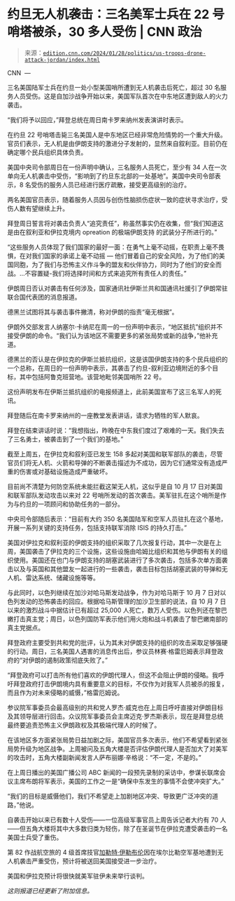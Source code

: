 <!--yml

分类: 未分类

日期：2024 年 5 月 27 日 15:20:03

-->

# 约旦无人机袭击：三名美军士兵在 22 号哨塔被杀，30 多人受伤 | CNN 政治

> 来源：[`edition.cnn.com/2024/01/28/politics/us-troops-drone-attack-jordan/index.html`](https://edition.cnn.com/2024/01/28/politics/us-troops-drone-attack-jordan/index.html)

CNN  —

三名美国陆军士兵在约旦一处小型美国哨所遭到无人机袭击后死亡，超过 30 名服务人员受伤。这是自加沙战争开始以来，美国军队首次在中东地区遭到敌人的火力袭击。

“我们将予以回应，”拜登总统在周日南卡罗来纳州发表演讲时表示。

在约旦 22 号哨塔击毙三名美国人是中东地区已经非常危险情势的一个重大升级。官员们表示，无人机是由伊朗支持的激进分子发射的，显然来自叙利亚。目前仍在确定哪个民兵组织具体负责。

美国中央司令部周日在一份声明中确认，三名服务人员死亡，至少有 34 人在一次单向无人机袭击中受伤，“影响到了约旦东北部的一处基地”。美国中央司令部表示，8 名受伤的服务人员已经进行医疗疏散，接受更高级别的治疗。

两名美国官员表示，随着服务人员因与创伤性脑损伤症状一致的症状寻求治疗，受伤人数有望继续上升。

拜登周日誓言将对袭击负责人“追究责任”，称虽然事实仍在收集，但“我们知道这是由在叙利亚和伊拉克境内 opreation 的极端伊朗支持 的武装分子所进行的。”

“这些服务人员体现了我们国家的最好一面：在勇气上毫不动摇，在职责上毫不畏惧，在对我们国家的承诺上毫不动摇 — 他们冒着自己的安全风险，为了他们的美国同胞，为了我们与恐怖主义作斗争的盟友和伙伴协力，同时为了他们的安全而战。…不容置疑-我们将选择时间和方式来追究所有责任人的责任。”

伊朗周日否认对袭击有任何涉及，国家通讯社伊斯兰共和国通讯社援引了伊朗常驻联合国代表团的消息报道。

德黑兰试图将其与袭击事件撇清，称对伊朗的指责“毫无根据”。

伊朗外交部发言人纳塞尔·卡纳尼在周一的一份声明中表示，“地区抵抗”组织并不接受伊朗的命令。“我们认为该地区不需要更多的紧张局势或新的战争，”他补充道。

德黑兰的否认是在伊拉克的伊斯兰抵抗组织，这是该国伊朗支持的多个民兵组织的一个总称，在周日的一份声明中表示，其袭击了约旦-叙利亚边境附近的多个目标，其中包括阿鲁克班营地。该营地毗邻美国哨所 22 号。

这份声明发布在伊斯兰抵抗组织的电报频道上，此前美国宣布了这三名军人的死讯。

拜登随后在南卡罗来纳州的一座教堂发表讲话，请求为牺牲的军人默哀。

拜登在结束讲话时说：“我想指出，昨晚在中东我们度过了艰难的一天。我们失去了三名勇士，被袭击到了一个我们的基地。”

截至上周五，在伊拉克和叙利亚已发生 158 多起对美国和联军部队的袭击，尽管官员们将无人机、火箭和导弹的不断袭击描述为不成功，因为它们通常没有造成严重的伤害或对基础设施造成严重破坏。

目前尚不清楚为何防空系统未能拦截这架无人机，这似乎是自 10 月 17 日对美国和联军部队发动攻击以来对 22 号哨所发动的首次袭击。美军驻扎在这个哨所是作为与约旦的一项顾问和协助任务的一部分。

中央司令部随后表示：“目前有大约 350 名美国陆军和空军人员驻扎在这个基地，开展一系列关键的支持任务，包括支持联军消除 ISIS 的持久打击。”

美国对伊拉克和叙利亚的伊朗支持的组织采取了几次报复行动，其中一次是在上周，美国袭击了伊拉克的三个设施，这些设施由哈姆比组织和其他与伊朗有关的组织使用。美国还在也门与伊朗支持的胡塞武装进行了多次袭击，包括多次单方面袭击以及与英国和其他盟友一起进行的一些袭击，袭击目标包括胡塞武装的导弹和无人机、雷达系统、储藏设施等等。

与此同时，以色列继续在加沙对哈马斯发动战争，作为对哈马斯于 10 月 7 日对以色列发动的恐怖袭击的回应。根据哈马斯管理的加沙卫生部的说法，自 10 月 7 日以来的激烈战斗中据估计已有超过 25,000 人死亡，数万人受伤。以色列还在黎巴嫩打击真主党；周日，以色列国防军表示他们用火炮和战斗机袭击了黎巴嫩南部的真主党据点。

拜登政府主要受到共和党的批评，认为其未对伊朗支持的组织的攻击采取足够强硬的行动。周日，三名美国人遇害的消息传出后，参议员林赛·格雷厄姆表示拜登政府的“对伊朗的遏制政策彻底失败了。”

“拜登政府可以打击所有他们喜欢的伊朗代理人，但这不会阻止伊朗的侵略。我呼吁拜登政府打击伊朗境内具有重要意义的目标，不仅作为对我军人员被杀的报复，而且作为对未来侵略的威慑，”格雷厄姆说。

参议院军事委员会最高级别的共和党人罗杰·威克也在上周日呼吁直接对伊朗目标及其领导层进行回击。众议院军事委员会主席迈克·罗杰斯表示，现在是拜登总统最终要追责恐怖主义伊朗政权及其极端代理人的时候了。

在该地区多方面紧张局势日益加剧之际，美国官员多次表示，他们不希望看到紧张局势升级为地区战争。上周被问及五角大楼是否评估伊朗代理人是否加大了对美军的攻击时，五角大楼副新闻发言人萨布丽娜·辛格说：“不一定，不是的。”

在上周日播出的美国广播公司 ABC 新闻的一段预先录制的采访中，参谋长联席会议主席布朗将军表示，美国的工作之一是“确保中东发生的事情不会使冲突扩大。”

“我们的目标是威慑他们，我们不希望走上加剧地区冲突、导致更广泛冲突的道路，”他说。

自袭击开始以来已有数十人受伤——一位高级军事官员上周告诉记者大约有 70 人——但五角大楼将其中大多数归类为轻伤，除了在圣诞节在伊拉克遭受袭击的一名美国士兵受了重伤。

第 82 作战航空旅的 4 级首席技官[加勒特·伊勒布伦](https://www.cnn.com/2024/01/04/politics/injured-soldier-iraq-us-treatment/index.html)因在埃尔比勒空军基地遭到无人机袭击严重受伤，预计将被送回美国接受进一步治疗。

美国和伊拉克预计将很快就美军驻伊未来举行谈判。

*这则报道已经更新了附加信息。*

